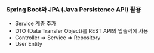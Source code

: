 ### Spring Boot와 JPA (Java Persistence API) 활용

* Service 계층 추가
* DTO (Data Transfer Object)를 REST API의 입출력에 사용
* Controller => Service => Repository
* User Entity